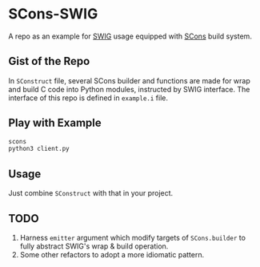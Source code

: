 # SCons-SWIG
A repo as an example for [SWIG](http://www.swig.org/) usage equipped with [SCons](http://www.scons.org/) build system.

## Gist of the Repo
In `SConstruct` file, several SCons builder and functions are made for wrap and build C code into Python modules, instructed by SWIG interface. The interface of this repo is defined in `example.i` file.

## Play with Example
```sh
scons
python3 client.py
```

## Usage
Just combine `SConstruct` with that in your project.


## TODO
1. Harness `emitter` argument which modify targets of `SCons.builder` to fully abstract SWIG's wrap & build operation.
2. Some other refactors to adopt a more idiomatic pattern.
